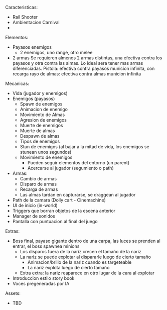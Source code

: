 Caracteristicas:
- Rail Shooter
- Ambientacion Carnival
- 

Elementos:
- Payasos enemigos
  - 2 enemigos, uno range, otro melee
- 2 armas
Se requieren almenos 2 armas distintas, una efectiva contra los payasos y otra contra las almas.
Lo ideal sera tener mas armas diferenciadas.
  Pistola:
	  efectiva contra payasos
	  municion infinita, con recarga
  rayo de almas:
	  efectiva contra almas
	  municion infinita

Mecanicas:
- Vida (jugador y enemigos)
- Enemigos (payasos)
  - Spawn de enemigos
  - Animacion de enemigo
  - Movimiento de Almas
  - Agresion de enemigos
  - Muerte de enemigos
  - Muerte de almas
  - Despawn de almas
  - Tipos de enemigos
  - Stun de enemigos (al bajar a la mitad de vida, los enemigos se stunean unos segundos)
  - Movimiento de enemigos
    - Pueden seguir elementos del entorno (un parent)
    - Acercarse al jugador (segumiento o path)
- Armas:
  - Cambio de armas
  - Disparo de armas
  - Recarga de armas
  - Las almas tardan en capturarse, se draggean al jugador
- Path de la camara (Dolly cart - Cinemachine)
- UI de inicio (in-world)
- Triggers que borran objetos de la escena anterior
- Manager de sonidos
- Pantalla con puntuacion al final del juego

Extras:
- Boss final, payaso gigante dentro de una carpa, las luces se prenden al entrar, el boss spawnea minions
  - Los disparos fuera de la nariz crecen el tamaño de la nariz
  - La nariz se puede explotar al dispararle luego de cierto tamaño
    - Animacion/brillo de la nariz cuando es targeteable
    - La nariz explota luego de cierto tamaño
  - Extra extra: la nariz reaparece en otro lugar de la cara al explotar
- Introduccion estilo story book
- Voces pregeneradas por IA


Assets:
- TBD
